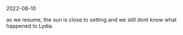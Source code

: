 2022-08-10

as we resume, the sun is close to setting and we still dont know what happened to Lydia.
